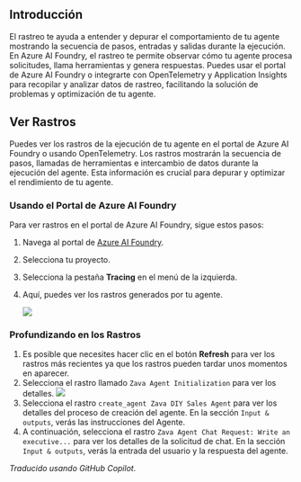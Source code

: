 ## Introducción

El rastreo te ayuda a entender y depurar el comportamiento de tu agente mostrando la secuencia de pasos, entradas y salidas durante la ejecución. En Azure AI Foundry, el rastreo te permite observar cómo tu agente procesa solicitudes, llama herramientas y genera respuestas. Puedes usar el portal de Azure AI Foundry o integrarte con OpenTelemetry y Application Insights para recopilar y analizar datos de rastreo, facilitando la solución de problemas y optimización de tu agente.

<!-- ## Ejercicio del Laboratorio

=== "Python"

      1. Abre el archivo `app.py`.
      2. Cambia la variable `AZURE_TELEMETRY_ENABLED` a `True` para habilitar el rastreo:

         ```python
         AZURE_TELEMETRY_ENABLED = True
         ```

        !!! info "Nota"
            Esta configuración habilita la telemetría para tu agente. En la función `initialize` en `app.py`, el cliente de telemetría se configura para enviar datos a Azure Monitor.

            ```python
             if AZURE_TELEMETRY_ENABLED:
                 configure_azure_monitor(connection_string=await self.project_client.telemetry.get_connection_string())
            ```         

=== "C#"

      por definir -->

<!-- ## Ejecutar la Aplicación del Agente

1. Presiona <kbd>F5</kbd> para ejecutar la aplicación.
2. Selecciona **Preview in Editor** para abrir la aplicación del agente en una nueva pestaña del editor.

### Iniciar una Conversación con el Agente

Copia y pega el siguiente prompt en la aplicación del agente para iniciar una conversación:

```plaintext
Write an executive report that analysis the top 5 product categories and compares performance of the online store verses the average for the physical stores.
``` -->

## Ver Rastros

Puedes ver los rastros de la ejecución de tu agente en el portal de Azure AI Foundry o usando OpenTelemetry. Los rastros mostrarán la secuencia de pasos, llamadas de herramientas e intercambio de datos durante la ejecución del agente. Esta información es crucial para depurar y optimizar el rendimiento de tu agente.

### Usando el Portal de Azure AI Foundry

Para ver rastros en el portal de Azure AI Foundry, sigue estos pasos:

1. Navega al portal de [Azure AI Foundry](https://ai.azure.com/).
2. Selecciona tu proyecto.
3. Selecciona la pestaña **Tracing** en el menú de la izquierda.
4. Aquí, puedes ver los rastros generados por tu agente.

   ![](media/ai-foundry-tracing.png)

### Profundizando en los Rastros

1. Es posible que necesites hacer clic en el botón **Refresh** para ver los rastros más recientes ya que los rastros pueden tardar unos momentos en aparecer.
2. Selecciona el rastro llamado `Zava Agent Initialization` para ver los detalles.
   ![](media/ai-foundry-trace-agent-init.png)
3. Selecciona el rastro `create_agent Zava DIY Sales Agent` para ver los detalles del proceso de creación del agente. En la sección `Input & outputs`, verás las instrucciones del Agente.
4. A continuación, selecciona el rastro `Zava Agent Chat Request: Write an executive...` para ver los detalles de la solicitud de chat. En la sección `Input & outputs`, verás la entrada del usuario y la respuesta del agente.

<!-- https://learn.microsoft.com/en-us/azure/ai-foundry/how-to/continuous-evaluation-agents -->

*Traducido usando GitHub Copilot.*
